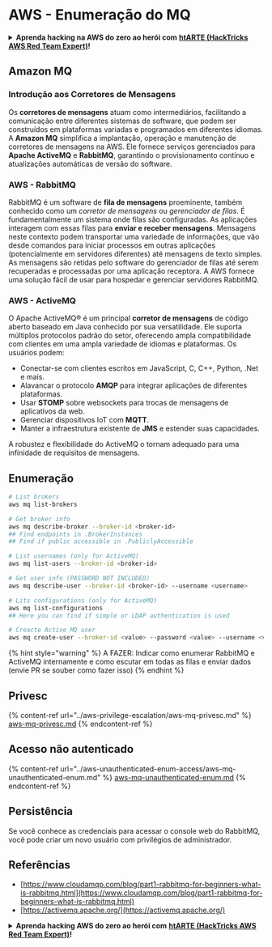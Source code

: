 # AWS - Enumeração do MQ

<details>

<summary><strong>Aprenda hacking na AWS do zero ao herói com</strong> <a href="https://training.hacktricks.xyz/courses/arte"><strong>htARTE (HackTricks AWS Red Team Expert)</strong></a><strong>!</strong></summary>

Outras maneiras de apoiar o HackTricks:

* Se você deseja ver sua **empresa anunciada no HackTricks** ou **baixar o HackTricks em PDF**, verifique os [**PLANOS DE ASSINATURA**](https://github.com/sponsors/carlospolop)!
* Adquira o [**swag oficial PEASS & HackTricks**](https://peass.creator-spring.com)
* Descubra [**A Família PEASS**](https://opensea.io/collection/the-peass-family), nossa coleção exclusiva de [**NFTs**](https://opensea.io/collection/the-peass-family)
* **Junte-se ao** 💬 [**grupo Discord**](https://discord.gg/hRep4RUj7f) ou ao [**grupo telegram**](https://t.me/peass) ou **siga-nos** no **Twitter** 🐦 [**@hacktricks_live**](https://twitter.com/hacktricks_live)**.**
* **Compartilhe seus truques de hacking enviando PRs para os** [**HackTricks**](https://github.com/carlospolop/hacktricks) e [**HackTricks Cloud**](https://github.com/carlospolop/hacktricks-cloud) repositórios do github.

</details>

## Amazon MQ

### Introdução aos Corretores de Mensagens
Os **corretores de mensagens** atuam como intermediários, facilitando a comunicação entre diferentes sistemas de software, que podem ser construídos em plataformas variadas e programados em diferentes idiomas. A **Amazon MQ** simplifica a implantação, operação e manutenção de corretores de mensagens na AWS. Ele fornece serviços gerenciados para **Apache ActiveMQ** e **RabbitMQ**, garantindo o provisionamento contínuo e atualizações automáticas de versão do software.

### AWS - RabbitMQ
RabbitMQ é um software de **fila de mensagens** proeminente, também conhecido como um _corretor de mensagens_ ou _gerenciador de filas_. É fundamentalmente um sistema onde filas são configuradas. As aplicações interagem com essas filas para **enviar e receber mensagens**. Mensagens neste contexto podem transportar uma variedade de informações, que vão desde comandos para iniciar processos em outras aplicações (potencialmente em servidores diferentes) até mensagens de texto simples. As mensagens são retidas pelo software do gerenciador de filas até serem recuperadas e processadas por uma aplicação receptora. A AWS fornece uma solução fácil de usar para hospedar e gerenciar servidores RabbitMQ.

### AWS - ActiveMQ
O Apache ActiveMQ® é um principal **corretor de mensagens** de código aberto baseado em Java conhecido por sua versatilidade. Ele suporta múltiplos protocolos padrão do setor, oferecendo ampla compatibilidade com clientes em uma ampla variedade de idiomas e plataformas. Os usuários podem:

- Conectar-se com clientes escritos em JavaScript, C, C++, Python, .Net e mais.
- Alavancar o protocolo **AMQP** para integrar aplicações de diferentes plataformas.
- Usar **STOMP** sobre websockets para trocas de mensagens de aplicativos da web.
- Gerenciar dispositivos IoT com **MQTT**.
- Manter a infraestrutura existente de **JMS** e estender suas capacidades.

A robustez e flexibilidade do ActiveMQ o tornam adequado para uma infinidade de requisitos de mensagens.

## Enumeração
```bash
# List brokers
aws mq list-brokers

# Get broker info
aws mq describe-broker --broker-id <broker-id>
## Find endpoints in .BrokerInstances
## Find if public accessible in .PubliclyAccessible

# List usernames (only for ActiveMQ)
aws mq list-users --broker-id <broker-id>

# Get user info (PASSWORD NOT INCLUDED)
aws mq describe-user --broker-id <broker-id> --username <username>

# Lits configurations (only for ActiveMQ)
aws mq list-configurations
## Here you can find if simple or LDAP authentication is used

# Creacte Active MQ user
aws mq create-user --broker-id <value> --password <value> --username <value> --console-access
```
{% hint style="warning" %}
A FAZER: Indicar como enumerar RabbitMQ e ActiveMQ internamente e como escutar em todas as filas e enviar dados (envie PR se souber como fazer isso)
{% endhint %}

## Privesc

{% content-ref url="../aws-privilege-escalation/aws-mq-privesc.md" %}
[aws-mq-privesc.md](../aws-privilege-escalation/aws-mq-privesc.md)
{% endcontent-ref %}

## Acesso não autenticado

{% content-ref url="../aws-unauthenticated-enum-access/aws-mq-unauthenticated-enum.md" %}
[aws-mq-unauthenticated-enum.md](../aws-unauthenticated-enum-access/aws-mq-unauthenticated-enum.md)
{% endcontent-ref %}

## Persistência

Se você conhece as credenciais para acessar o console web do RabbitMQ, você pode criar um novo usuário com privilégios de administrador.

## Referências

* [https://www.cloudamqp.com/blog/part1-rabbitmq-for-beginners-what-is-rabbitmq.html](https://www.cloudamqp.com/blog/part1-rabbitmq-for-beginners-what-is-rabbitmq.html)
* [https://activemq.apache.org/](https://activemq.apache.org/)

<details>

<summary><strong>Aprenda hacking AWS do zero ao herói com</strong> <a href="https://training.hacktricks.xyz/courses/arte"><strong>htARTE (HackTricks AWS Red Team Expert)</strong></a><strong>!</strong></summary>

Outras formas de apoiar o HackTricks:

* Se você quiser ver sua **empresa anunciada no HackTricks** ou **baixar o HackTricks em PDF** Confira os [**PLANOS DE ASSINATURA**](https://github.com/sponsors/carlospolop)!
* Adquira o [**swag oficial PEASS & HackTricks**](https://peass.creator-spring.com)
* Descubra [**A Família PEASS**](https://opensea.io/collection/the-peass-family), nossa coleção exclusiva de [**NFTs**](https://opensea.io/collection/the-peass-family)
* **Junte-se ao** 💬 [**grupo Discord**](https://discord.gg/hRep4RUj7f) ou ao [**grupo telegram**](https://t.me/peass) ou **siga-nos** no **Twitter** 🐦 [**@hacktricks_live**](https://twitter.com/hacktricks_live)**.**
* **Compartilhe seus truques de hacking enviando PRs para os** [**HackTricks**](https://github.com/carlospolop/hacktricks) e [**HackTricks Cloud**](https://github.com/carlospolop/hacktricks-cloud) github repos.

</details>
